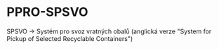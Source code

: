 # PPRO-SPSVO

SPSVO -> Systém pro svoz vratných obalů (anglická verze "System for Pickup of Selected Recyclable Containers")
